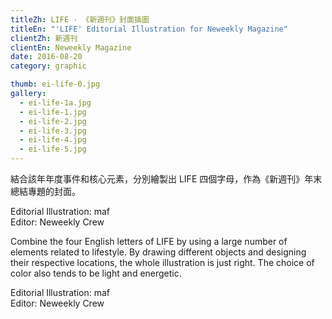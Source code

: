 ```yaml
---
titleZh: LIFE · 《新週刊》封面插圖
titleEn: "'LIFE' Editorial Illustration for Neweekly Magazine"
clientZh: 新週刊
clientEn: Neweekly Magazine
date: 2016-08-20
category: graphic

thumb: ei-life-0.jpg
gallery:
  - ei-life-1a.jpg
  - ei-life-1.jpg
  - ei-life-2.jpg
  - ei-life-3.jpg
  - ei-life-4.jpg
  - ei-life-5.jpg
---
```


結合該年年度事件和核心元素，分別繪製出 LIFE 四個字母，作為《新週刊》年末總結專題的封面。

Editorial Illustration: maf<br/>
Editor: Neweekly Crew

<!-- lang -->

Combine the four English letters of LIFE by using a large number of elements related to lifestyle. By drawing different objects and designing their respective locations, the whole illustration is just right. The choice of color also tends to be light and energetic.

Editorial Illustration: maf<br/>
Editor: Neweekly Crew
